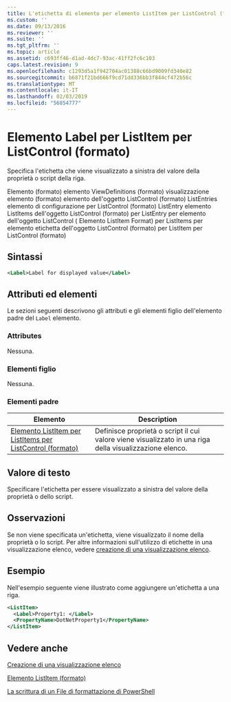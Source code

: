 ```yaml
---
title: L'etichetta di elemento per elemento ListItem per ListControl (formato) | Microsoft Docs
ms.custom: ''
ms.date: 09/13/2016
ms.reviewer: ''
ms.suite: ''
ms.tgt_pltfrm: ''
ms.topic: article
ms.assetid: c693ff46-d1ad-4dc7-93ac-41ff2fc6c103
caps.latest.revision: 9
ms.openlocfilehash: c1293d5a1f942704ac01388c66bd9009fd340e82
ms.sourcegitcommit: b6871f21bd666f9cd71dd336bb3f844cf472b56c
ms.translationtype: MT
ms.contentlocale: it-IT
ms.lasthandoff: 02/03/2019
ms.locfileid: "56854777"
---
```

# <a name="label-element-for-listitem-for-listcontrol-format"></a>Elemento Label per ListItem per ListControl (formato)

Specifica l'etichetta che viene visualizzato a sinistra del valore della proprietà o script della riga.

Elemento (formato) elemento ViewDefinitions (formato) visualizzazione elemento (formato) elemento dell'oggetto ListControl (formato) ListEntries elemento di configurazione per ListControl (formato) ListEntry elemento ListItems dell'oggetto ListControl (formato) per ListEntry per elemento dell'oggetto ListControl ( Elemento ListItem Format) per ListItems per elemento etichetta dell'oggetto ListControl (formato) per ListItem per ListControl (formato)

## <a name="syntax"></a>Sintassi

```xml
<Label>Label for displayed value</Label>
```

## <a name="attributes-and-elements"></a>Attributi ed elementi

Le sezioni seguenti descrivono gli attributi e gli elementi figlio dell'elemento padre del `Label` elemento.

### <a name="attributes"></a>Attributes

Nessuna.

### <a name="child-elements"></a>Elementi figlio

Nessuna.

### <a name="parent-elements"></a>Elementi padre

|Elemento|Description|
|-------------|-----------------|
|[Elemento ListItem per ListItems per ListControl (formato)](./listitem-element-for-listitems-for-listcontrol-format.md)|Definisce proprietà o script il cui valore viene visualizzato in una riga della visualizzazione elenco.|

## <a name="text-value"></a>Valore di testo

Specificare l'etichetta per essere visualizzato a sinistra del valore della proprietà o dello script.

## <a name="remarks"></a>Osservazioni

Se non viene specificata un'etichetta, viene visualizzato il nome della proprietà o lo script. Per altre informazioni sull'utilizzo di etichette in una visualizzazione elenco, vedere [creazione di una visualizzazione elenco](./creating-a-list-view.md).

## <a name="example"></a>Esempio

Nell'esempio seguente viene illustrato come aggiungere un'etichetta a una riga.

```xml
<ListItem>
  <Label>Property1: </Label>
  <PropertyName>DotNetProperty1</PropertyName>
</ListItem>

```

## <a name="see-also"></a>Vedere anche

[Creazione di una visualizzazione elenco](./creating-a-list-view.md)

[Elemento ListItem (formato)](./listitem-element-for-listitems-for-listcontrol-format.md)

[La scrittura di un File di formattazione di PowerShell](./writing-a-powershell-formatting-file.md)
